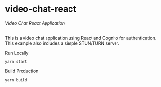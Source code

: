 # video-chat-react
###### Video Chat React Application 

This is a video chat application using React and Cognito for authentication.  This example also includes a simple STUN/TURN server.

Run Locally
```
yarn start
```

Build Production
```
yarn build
```
